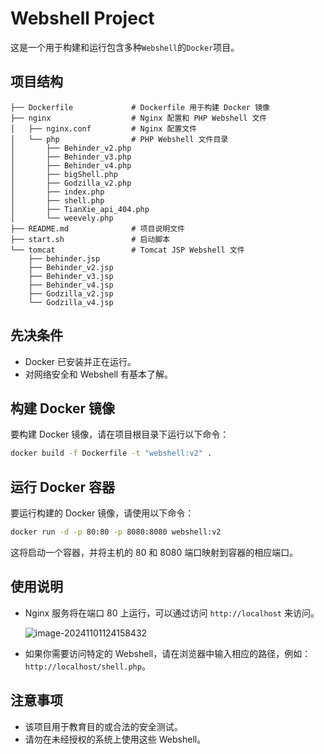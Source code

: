 
# Webshell Project

这是一个用于构建和运行包含多种`Webshell`的`Docker`项目。

## 项目结构

```
├── Dockerfile             # Dockerfile 用于构建 Docker 镜像
├── nginx                  # Nginx 配置和 PHP Webshell 文件
│   ├── nginx.conf         # Nginx 配置文件
│   └── php                # PHP Webshell 文件目录
│       ├── Behinder_v2.php
│       ├── Behinder_v3.php
│       ├── Behinder_v4.php
│       ├── bigShell.php
│       ├── Godzilla_v2.php
│       ├── index.php
│       ├── shell.php
│       ├── TianXie_api_404.php
│       └── weevely.php
├── README.md              # 项目说明文件
├── start.sh               # 启动脚本
└── tomcat                 # Tomcat JSP Webshell 文件
    ├── behinder.jsp
    ├── Behinder_v2.jsp
    ├── Behinder_v3.jsp
    ├── Behinder_v4.jsp
    ├── Godzilla_v2.jsp
    └── Godzilla_v4.jsp
```

## 先决条件

- Docker 已安装并正在运行。
- 对网络安全和 Webshell 有基本了解。

## 构建 Docker 镜像

要构建 Docker 镜像，请在项目根目录下运行以下命令：

```bash
docker build -f Dockerfile -t "webshell:v2" .
```

## 运行 Docker 容器

要运行构建的 Docker 镜像，请使用以下命令：

```bash
docker run -d -p 80:80 -p 8080:8080 webshell:v2
```

这将启动一个容器，并将主机的 80 和 8080 端口映射到容器的相应端口。

## 使用说明

- Nginx 服务将在端口 80 上运行，可以通过访问 `http://localhost` 来访问。

  ![image-20241101124158432](https://wordpress-1258894728.cos.ap-beijing.myqcloud.com/202411011242110.png)

- 如果你需要访问特定的 Webshell，请在浏览器中输入相应的路径，例如：`http://localhost/shell.php`。

## 注意事项

- 该项目用于教育目的或合法的安全测试。
- 请勿在未经授权的系统上使用这些 Webshell。
